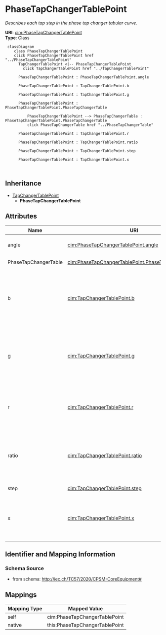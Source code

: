 # PhaseTapChangerTablePoint


_Describes each tap step in the phase tap changer tabular curve._





**URI**: [cim:PhaseTapChangerTablePoint](http://iec.ch/TC57/CIM100#PhaseTapChangerTablePoint)<br />
**Type**: Class




```mermaid
 classDiagram
    class PhaseTapChangerTablePoint
    click PhaseTapChangerTablePoint href "../PhaseTapChangerTablePoint"
      TapChangerTablePoint <|-- PhaseTapChangerTablePoint
        click TapChangerTablePoint href "../TapChangerTablePoint"
      
      PhaseTapChangerTablePoint : PhaseTapChangerTablePoint.angle
        
      PhaseTapChangerTablePoint : TapChangerTablePoint.b
        
      PhaseTapChangerTablePoint : TapChangerTablePoint.g
        
      PhaseTapChangerTablePoint : PhaseTapChangerTablePoint.PhaseTapChangerTable
        
          PhaseTapChangerTablePoint --> PhaseTapChangerTable : PhaseTapChangerTablePoint.PhaseTapChangerTable
          click PhaseTapChangerTable href "../PhaseTapChangerTable"
        
      PhaseTapChangerTablePoint : TapChangerTablePoint.r
        
      PhaseTapChangerTablePoint : TapChangerTablePoint.ratio
        
      PhaseTapChangerTablePoint : TapChangerTablePoint.step
        
      PhaseTapChangerTablePoint : TapChangerTablePoint.x
        
      
```





## Inheritance
* [TapChangerTablePoint](TapChangerTablePoint.md)
    * **PhaseTapChangerTablePoint**



## Attributes


| Name | URI | Cardinality and Range | Description | Inheritance |
| ---  | --- | --- | --- | --- |
| angle | [cim:PhaseTapChangerTablePoint.angle](http://iec.ch/TC57/CIM100#PhaseTapChangerTablePoint.angle) | 1 <br />  [AngleDegrees](AngleDegrees.md)  | The angle difference in degrees | direct |
| PhaseTapChangerTable | [cim:PhaseTapChangerTablePoint.PhaseTapChangerTable](http://iec.ch/TC57/CIM100#PhaseTapChangerTablePoint.PhaseTapChangerTable) | 1 <br />  [PhaseTapChangerTable](PhaseTapChangerTable.md)  | The table of this point | direct |
| b | [cim:TapChangerTablePoint.b](http://iec.ch/TC57/CIM100#TapChangerTablePoint.b) | 0..1 <br />  [PerCent](PerCent.md)  | The magnetizing branch susceptance deviation as a percentage of nominal value | [TapChangerTablePoint](TapChangerTablePoint.md) |
| g | [cim:TapChangerTablePoint.g](http://iec.ch/TC57/CIM100#TapChangerTablePoint.g) | 0..1 <br />  [PerCent](PerCent.md)  | The magnetizing branch conductance deviation as a percentage of nominal value | [TapChangerTablePoint](TapChangerTablePoint.md) |
| r | [cim:TapChangerTablePoint.r](http://iec.ch/TC57/CIM100#TapChangerTablePoint.r) | 0..1 <br />  [PerCent](PerCent.md)  | The resistance deviation as a percentage of nominal value | [TapChangerTablePoint](TapChangerTablePoint.md) |
| ratio | [cim:TapChangerTablePoint.ratio](http://iec.ch/TC57/CIM100#TapChangerTablePoint.ratio) | 0..1 <br />  float  | The voltage at the tap step divided by rated voltage of the transformer end h... | [TapChangerTablePoint](TapChangerTablePoint.md) |
| step | [cim:TapChangerTablePoint.step](http://iec.ch/TC57/CIM100#TapChangerTablePoint.step) | 1 <br />  integer  | The tap step | [TapChangerTablePoint](TapChangerTablePoint.md) |
| x | [cim:TapChangerTablePoint.x](http://iec.ch/TC57/CIM100#TapChangerTablePoint.x) | 0..1 <br />  [PerCent](PerCent.md)  | The series reactance deviation as a percentage of nominal value | [TapChangerTablePoint](TapChangerTablePoint.md) |









## Identifier and Mapping Information







### Schema Source


* from schema: http://iec.ch/TC57/2020/CPSM-CoreEquipment#





## Mappings

| Mapping Type | Mapped Value |
| ---  | ---  |
| self | cim:PhaseTapChangerTablePoint |
| native | this:PhaseTapChangerTablePoint |




